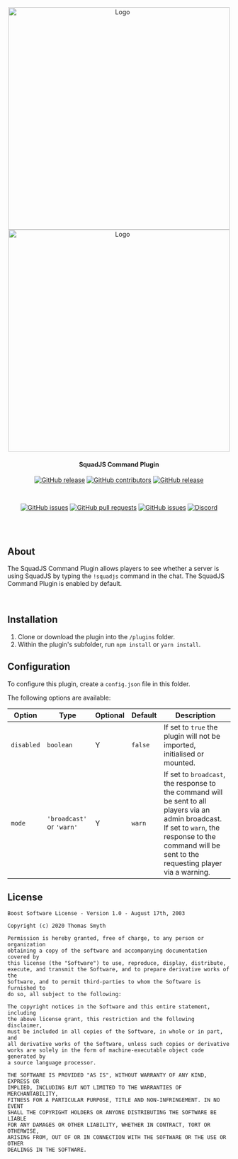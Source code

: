 <div align="center">

<img src="../../assets/squadjs-logo-white.png#gh-dark-mode-only" alt="Logo" width="500"/>
<img src="../../assets/squadjs-logo.png#gh-light-mode-only" alt="Logo" width="500"/>

#### SquadJS Command Plugin

[![GitHub release](https://img.shields.io/github/release/Team-Silver-Sphere/SquadJS.svg?style=flat-square)](https://github.com/Team-Silver-Sphere/SquadJS/releases)
[![GitHub contributors](https://img.shields.io/github/contributors/Team-Silver-Sphere/SquadJS.svg?style=flat-square)](https://github.com/Team-Silver-Sphere/SquadJS/graphs/contributors)
[![GitHub release](https://img.shields.io/github/license/Team-Silver-Sphere/SquadJS.svg?style=flat-square)](https://github.com/Team-Silver-Sphere/SquadJS/blob/master/LICENSE)

<br>

[![GitHub issues](https://img.shields.io/github/issues/Team-Silver-Sphere/SquadJS.svg?style=flat-square)](https://github.com/Team-Silver-Sphere/SquadJS/issues)
[![GitHub pull requests](https://img.shields.io/github/issues-pr-raw/Team-Silver-Sphere/SquadJS.svg?style=flat-square)](https://github.com/Team-Silver-Sphere/SquadJS/pulls)
[![GitHub issues](https://img.shields.io/github/stars/Team-Silver-Sphere/SquadJS.svg?style=flat-square)](https://github.com/Team-Silver-Sphere/SquadJS/stargazers)
[![Discord](https://img.shields.io/discord/266210223406972928.svg?style=flat-square&logo=discord)](https://discord.gg/9F2Ng5C)

<br><br>
</div>

## **About**
The SquadJS Command Plugin allows players to see whether a server is using SquadJS by typing the `!squadjs` command in the chat. The SquadJS Command Plugin is enabled by default.

<br>

## **Installation**
1. Clone or download the plugin into the `/plugins` folder.
2. Within the plugin's subfolder, run `npm install` or `yarn install`.

## **Configuration**
To configure this plugin, create a `config.json` file in this folder.


The following options are available:

| Option | Type | Optional | Default | Description |
| --- | --- | --- | --- | --- |
| `disabled` | `boolean` | Y | `false` | If set to `true` the plugin will not be imported, initialised or mounted. |
| `mode` | `'broadcast'` or `'warn'` | Y | `warn` | If set to `broadcast`, the response to the command will be sent to all players via an admin broadcast. If set to `warn`, the response to the command will be sent to the requesting player via a warning. |

## License
```
Boost Software License - Version 1.0 - August 17th, 2003

Copyright (c) 2020 Thomas Smyth

Permission is hereby granted, free of charge, to any person or organization
obtaining a copy of the software and accompanying documentation covered by
this license (the "Software") to use, reproduce, display, distribute,
execute, and transmit the Software, and to prepare derivative works of the
Software, and to permit third-parties to whom the Software is furnished to
do so, all subject to the following:

The copyright notices in the Software and this entire statement, including
the above license grant, this restriction and the following disclaimer,
must be included in all copies of the Software, in whole or in part, and
all derivative works of the Software, unless such copies or derivative
works are solely in the form of machine-executable object code generated by
a source language processor.

THE SOFTWARE IS PROVIDED "AS IS", WITHOUT WARRANTY OF ANY KIND, EXPRESS OR
IMPLIED, INCLUDING BUT NOT LIMITED TO THE WARRANTIES OF MERCHANTABILITY,
FITNESS FOR A PARTICULAR PURPOSE, TITLE AND NON-INFRINGEMENT. IN NO EVENT
SHALL THE COPYRIGHT HOLDERS OR ANYONE DISTRIBUTING THE SOFTWARE BE LIABLE
FOR ANY DAMAGES OR OTHER LIABILITY, WHETHER IN CONTRACT, TORT OR OTHERWISE,
ARISING FROM, OUT OF OR IN CONNECTION WITH THE SOFTWARE OR THE USE OR OTHER
DEALINGS IN THE SOFTWARE.
```
